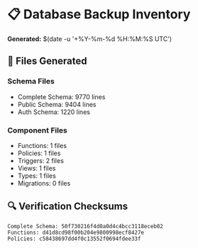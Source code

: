 # 📋 Database Backup Inventory

**Generated:** $(date -u '+%Y-%m-%d %H:%M:%S UTC')

## 📄 Files Generated

### Schema Files
- Complete Schema: 9770 lines
- Public Schema: 9404 lines
- Auth Schema: 1220 lines

### Component Files
- Functions: 1 files
- Policies: 1 files
- Triggers: 2 files
- Views: 1 files
- Types: 1 files
- Migrations: 0 files

## 🔍 Verification Checksums
```
Complete Schema: 50f730216f4d0a0d4c4bcc3118eceb02
Functions: d41d8cd98f00b204e9800998ecf8427e
Policies: c58438697dd4f0c13552f0694fdee33f
```

